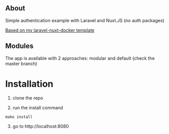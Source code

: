 ## About
Simple authentication example with Laravel and Nuxt.JS (no auth packages)

[Based on my laravel-nuxt-docker template](https://github.com/nevadskiy/laravel-nuxt-docker)

## Modules
The app is available with 2 approaches: modular and default (check the master branch)

# Installation
1. clone the repo

2. run the install command
```
make install
```
3. go to http://localhost:8080
